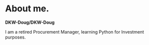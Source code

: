 # About me.

**DKW-Doug/DKW-Doug**

I am a retired Procurement Manager, learning Python for Investment purposes.
